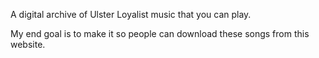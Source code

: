 A digital archive of Ulster Loyalist music that you can play.

My end goal is to make it so people can download these songs from this website.
